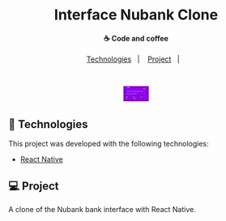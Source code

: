 <h1 align="center">
    Interface Nubank Clone
</h1>

<h4 align="center">
  ☕ Code and coffee
</h4>

<p align="center">
  <a href="#rocket-tecnologias">Technologies</a>&nbsp;&nbsp;&nbsp;|&nbsp;&nbsp;&nbsp;
  <a href="#-projeto">Project</a>&nbsp;&nbsp;&nbsp;|&nbsp;&nbsp;&nbsp;
</p>

<br>

<p align="center">
  <img alt="Frontend" src=".github/interface.png" width="50px" height="30px">
</p>

## :rocket: Technologies

This project was developed with the following technologies:

- [React Native](https://facebook.github.io/react-native/)

## 💻 Project

A clone of the Nubank bank interface with React Native.

